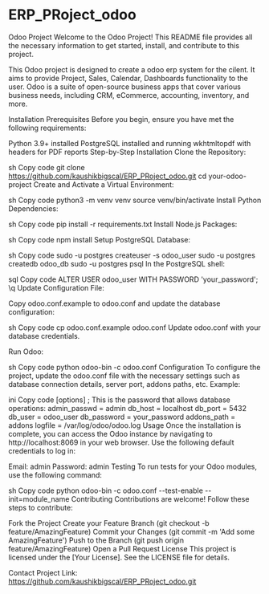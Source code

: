 # ERP_PRoject_odoo

Odoo Project
Welcome to the Odoo Project! This README file provides all the necessary information to get started, install, and contribute to this project.

This Odoo project is designed to create a odoo erp system for the cilent. It aims to provide Project, Sales, Calendar, Dashboards functionality to the user. Odoo is a suite of open-source business apps that cover various business needs, including CRM, eCommerce, accounting, inventory, and more.

Installation
Prerequisites
Before you begin, ensure you have met the following requirements:

Python 3.9+ installed
PostgreSQL installed and running
wkhtmltopdf with headers for PDF reports
Step-by-Step Installation
Clone the Repository:

sh
Copy code
git clone https://github.com/kaushikbigscal/ERP_PRoject_odoo.git
cd your-odoo-project
Create and Activate a Virtual Environment:

sh
Copy code
python3 -m venv venv
source venv/bin/activate
Install Python Dependencies:

sh
Copy code
pip install -r requirements.txt
Install Node.js Packages:

sh
Copy code
npm install
Setup PostgreSQL Database:

sh
Copy code
sudo -u postgres createuser -s odoo_user
sudo -u postgres createdb odoo_db
sudo -u postgres psql
In the PostgreSQL shell:

sql
Copy code
ALTER USER odoo_user WITH PASSWORD 'your_password';
\q
Update Configuration File:

Copy odoo.conf.example to odoo.conf and update the database configuration:

sh
Copy code
cp odoo.conf.example odoo.conf
Update odoo.conf with your database credentials.

Run Odoo:

sh
Copy code
python odoo-bin -c odoo.conf
Configuration
To configure the project, update the odoo.conf file with the necessary settings such as database connection details, server port, addons paths, etc. Example:

ini
Copy code
[options]
   ; This is the password that allows database operations:
   admin_passwd = admin
   db_host = localhost
   db_port = 5432
   db_user = odoo_user
   db_password = your_password
   addons_path = addons
   logfile = /var/log/odoo/odoo.log
Usage
Once the installation is complete, you can access the Odoo instance by navigating to http://localhost:8069 in your web browser. Use the following default credentials to log in:

Email: admin
Password: admin
Testing
To run tests for your Odoo modules, use the following command:

sh
Copy code
python odoo-bin -c odoo.conf --test-enable --init=module_name
Contributing
Contributions are welcome! Follow these steps to contribute:

Fork the Project
Create your Feature Branch (git checkout -b feature/AmazingFeature)
Commit your Changes (git commit -m 'Add some AmazingFeature')
Push to the Branch (git push origin feature/AmazingFeature)
Open a Pull Request
License
This project is licensed under the [Your License]. See the LICENSE file for details.

Contact
Project Link: https://github.com/kaushikbigscal/ERP_PRoject_odoo.git


